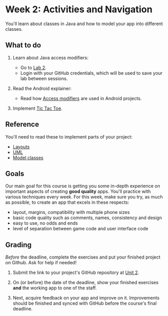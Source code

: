# Week 2: Activities and Navigation

You'll learn about classes in Java and how to model your app into different classes.


## What to do

1. Learn about Java access modifiers:

    - Go to [Lab 2](https://lab.cs50.io/Vluuks/AndroidPractice/labified/Week2/Lab/).
    - Login with your GitHub credentials, which will be used to save your lab between sessions.

2. Read the Android explainer:

    - Read how [Access modifiers](/android-reference/modifiers) are used in Android projects.

3. Implement [Tic Tac Toe](/guided/tic-tac-toe).

<!-- - **Unguided project: [Hangman](/projects/hangman)** gives you a set of requirements with which you make your app. You'll probably choose this one if you have done more than a couple of programming courses. If you don't know how to start, talk to your teacher or switch to the guided project! -->


## Reference

You'll need to read these to implement parts of your project:

- [Layouts](/android-reference/layouts)
- [UML](https://www.ibm.com/developerworks/rational/library/content/RationalEdge/sep04/bell/index.html)
- [Model classes](/android-reference/models)


## Goals

Our main goal for this course is getting you some in-depth experience on important aspects of creating **good quality** apps. You'll practice with various techniques every week. For this week, make sure you try, as much as possible, to create an app that excels in these respects:

- layout, margins, compatibility with multiple phone sizes
- basic code quality such as comments, names, consistency and design
- easy to use, no odds and ends
- level of separation between game code and user interface code


## Grading

*Before* the deadline, complete the exercises and put your finished project on Github. Ask for help if needed!

1. Submit the link to your project's GitHub repository at [Unit 2](/submit/unit-2).

2. On (or before) the date of the deadline, show your finished exercises **and** the working app to one of the staff.

3. Next, acquire feedback on your app and improve on it. Improvements should be finished and synced with GitHub before the course's final deadline.

